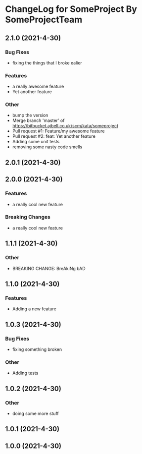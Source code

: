 # ChangeLog for SomeProject By SomeProjectTeam
<a name="2.1.0"></a>
## 2.1.0 (2021-4-30)

### Bug Fixes

* fixing the things that I broke ealier

### Features

* a really awesome feature
* Yet another feature

### Other

* bump the version
* Merge branch 'master' of https://bitbucket.ajbell.co.uk/scm/kata/someproject
* Pull request #1: Feature/my awesome feature
* Pull request #2: feat: Yet another feature
* Adding some unit tests
* removing some nasty code smells

<a name="2.0.1"></a>
## 2.0.1 (2021-4-30)

<a name="2.0.0"></a>
## 2.0.0 (2021-4-30)

### Features

* a really cool new feature

### Breaking Changes

* a really cool new feature

<a name="1.1.1"></a>
## 1.1.1 (2021-4-30)

### Other

* BREAKING CHANGE: BreAkiNg bAD

<a name="1.1.0"></a>
## 1.1.0 (2021-4-30)

### Features

* Adding a new feature

<a name="1.0.3"></a>
## 1.0.3 (2021-4-30)

### Bug Fixes

* fixing something broken

### Other

* Adding tests

<a name="1.0.2"></a>
## 1.0.2 (2021-4-30)

### Other

* doing some more stuff

<a name="1.0.1"></a>
## 1.0.1 (2021-4-30)

<a name="1.0.0"></a>
## 1.0.0 (2021-4-30)

